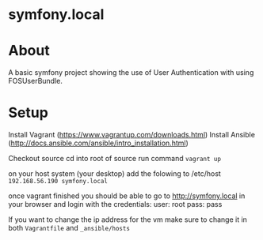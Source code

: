 symfony.local
=============

# About

A basic symfony project showing the use of User Authentication with using FOSUserBundle.

# Setup

Install Vagrant (https://www.vagrantup.com/downloads.html)
Install Ansible (http://docs.ansible.com/ansible/intro_installation.html)

Checkout source
cd into root of source
run command `vagrant up`

on your host system (your desktop) add the folowing to /etc/host
`192.168.56.190 symfony.local`

once vagrant finished you should be able to go to http://symfony.local in your browser and login with the credentials:
user: root
pass: pass

If you want to change the ip address for the vm make sure to change it in both `Vagrantfile` and `_ansible/hosts`